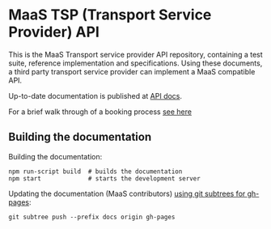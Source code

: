# MaaS TSP (Transport Service Provider) API

This is the MaaS Transport service provider API repository, containing a test suite, reference implementation and specifications. Using these documents, a third party transport service provider can implement a MaaS compatible API.

Up-to-date documentation is published at [API docs](http://maasglobal.github.io/maas-tsp-api/).

For a brief walk through of a booking process [see here](specs/Booking.md)

## Building the documentation

Building the documentation:

    npm run-script build  # builds the documentation
    npm start	          # starts the development server
    
Updating the documentation (MaaS contributors) [using git subtrees for gh-pages](https://gist.github.com/cobyism/4730490):

    git subtree push --prefix docs origin gh-pages
